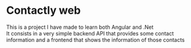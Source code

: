# Contactly web
This is a project I have made to learn both Angular and .Net  
It consists in a very simple backend API that provides some contact information and a frontend that shows the information of those contacts
